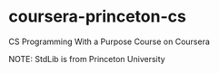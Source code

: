 # coursera-princeton-cs
CS Programming With a Purpose Course on Coursera

NOTE: 
StdLib is from Princeton University
